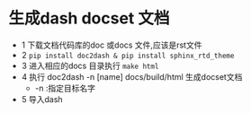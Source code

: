 # 生成dash docset 文档
* 1 下载文档代码库的doc 或docs 文件,应该是rst文件
* 2 ```pip install doc2dash & pip install sphinx_rtd_theme ```
* 3 进入相应的docs 目录执行 ```make html ```
* 4 执行 doc2dash -n [name] docs/build/html 生成docset文档 
    * -n :指定目标名字
* 5 导入dash

